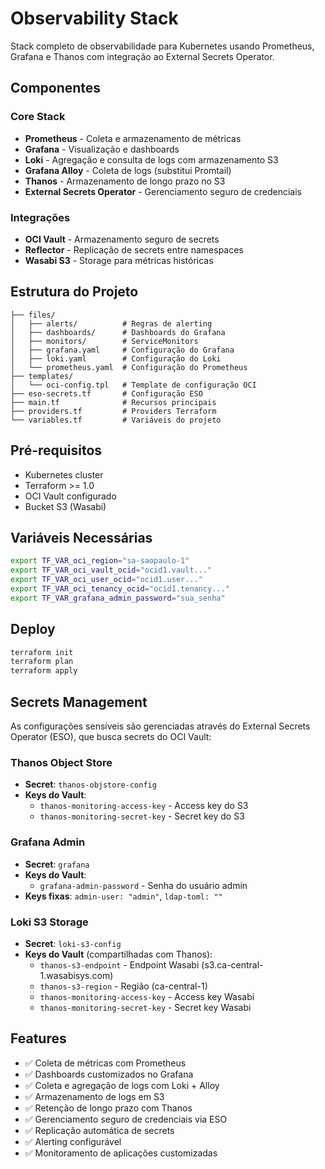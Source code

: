 # Observability Stack

Stack completo de observabilidade para Kubernetes usando Prometheus, Grafana e Thanos com integração ao External Secrets Operator.

## Componentes

### Core Stack
- **Prometheus** - Coleta e armazenamento de métricas
- **Grafana** - Visualização e dashboards
- **Loki** - Agregação e consulta de logs com armazenamento S3
- **Grafana Alloy** - Coleta de logs (substitui Promtail)
- **Thanos** - Armazenamento de longo prazo no S3
- **External Secrets Operator** - Gerenciamento seguro de credenciais

### Integrações
- **OCI Vault** - Armazenamento seguro de secrets
- **Reflector** - Replicação de secrets entre namespaces
- **Wasabi S3** - Storage para métricas históricas

## Estrutura do Projeto

```
├── files/
│   ├── alerts/          # Regras de alerting
│   ├── dashboards/      # Dashboards do Grafana
│   ├── monitors/        # ServiceMonitors
│   ├── grafana.yaml     # Configuração do Grafana
│   ├── loki.yaml        # Configuração do Loki
│   └── prometheus.yaml  # Configuração do Prometheus
├── templates/
│   └── oci-config.tpl   # Template de configuração OCI
├── eso-secrets.tf       # Configuração ESO
├── main.tf              # Recursos principais
├── providers.tf         # Providers Terraform
└── variables.tf         # Variáveis do projeto
```

## Pré-requisitos

- Kubernetes cluster
- Terraform >= 1.0
- OCI Vault configurado
- Bucket S3 (Wasabi)

## Variáveis Necessárias

```bash
export TF_VAR_oci_region="sa-saopaulo-1"
export TF_VAR_oci_vault_ocid="ocid1.vault..."
export TF_VAR_oci_user_ocid="ocid1.user..."
export TF_VAR_oci_tenancy_ocid="ocid1.tenancy..."
export TF_VAR_grafana_admin_password="sua_senha"
```

## Deploy

```bash
terraform init
terraform plan
terraform apply
```

## Secrets Management

As configurações sensíveis são gerenciadas através do External Secrets Operator (ESO), que busca secrets do OCI Vault:

### Thanos Object Store
- **Secret**: `thanos-objstore-config`
- **Keys do Vault**: 
  - `thanos-monitoring-access-key` - Access key do S3
  - `thanos-monitoring-secret-key` - Secret key do S3

### Grafana Admin
- **Secret**: `grafana`
- **Keys do Vault**: 
  - `grafana-admin-password` - Senha do usuário admin
- **Keys fixas**: `admin-user: "admin"`, `ldap-toml: ""`

### Loki S3 Storage
- **Secret**: `loki-s3-config`
- **Keys do Vault** (compartilhadas com Thanos): 
  - `thanos-s3-endpoint` - Endpoint Wasabi (s3.ca-central-1.wasabisys.com)
  - `thanos-s3-region` - Região (ca-central-1)
  - `thanos-monitoring-access-key` - Access key Wasabi
  - `thanos-monitoring-secret-key` - Secret key Wasabi

## Features

- ✅ Coleta de métricas com Prometheus
- ✅ Dashboards customizados no Grafana
- ✅ Coleta e agregação de logs com Loki + Alloy
- ✅ Armazenamento de logs em S3
- ✅ Retenção de longo prazo com Thanos
- ✅ Gerenciamento seguro de credenciais via ESO
- ✅ Replicação automática de secrets
- ✅ Alerting configurável
- ✅ Monitoramento de aplicações customizadas

